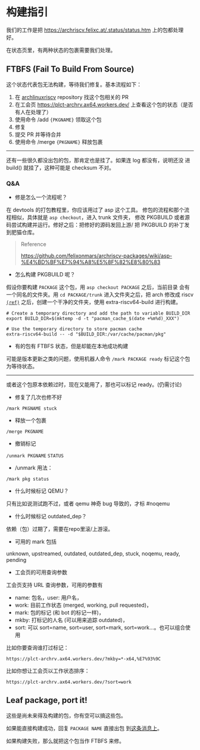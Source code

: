 # 构建指引

我们的工作是把 https://archriscv.felixc.at/.status/status.htm
上的包都处理好。

在状态页里，有两种状态的包裹需要我们处理。

## FTBFS (Fail To Build From Source)

这个状态代表包无法构建，等待我们修复。基本流程如下：

1. 在 [archlinuxriscv](https://github.com/felixonmars/archriscv-packages)
repository 找这个包相关的 PR
2. 在工会页 https://plct-archrv.ax64.workers.dev/
上查看这个包的状态（是否有人在处理了）
3. 使用命令 /add `{PKGNAME}` 领取这个包
4. 修复
5. 提交 PR 并等待合并
6. 使用命令 /merge `{PKGNAME}` 释放包裹

---

还有一些很久都没出包的包，那肯定也是挂了。如果连 log 都没有，说明还没
进 build() 就挂了，这种可能是 checksum 不对。

### Q&A

* 修是怎么一个流程呢？

在 devtools 的打包教程里，你应该用过了 asp 这个工具。
修包的流程和那个流程相似，具体就是 `asp checkout`，进入 trunk 文件夹，
修改 PKGBUILD 或者源码尝试构建并运行。修好之后：把修好的源码发回上游/
把 PKGBUILD 的补丁发到肥猫仓库。

> Reference
>
> https://github.com/felixonmars/archriscv-packages/wiki/asp-%E4%BD%BF%E7%94%A8%E5%8F%82%E8%80%83

* 怎么构建 PKGBUILD 呢？

假设你要构建 `PACKAGE` 这个包，用 `asp checkout PACKAGE` 之后，当前目录
会有一个同名的文件夹。用 `cd PACKAGE/trunk` 进入文件夹之后，把 arch 修改成
riscv [`(ref)`](../record/collection#xx-is-not-available-for-the-riscv64-architecture)
之后，创建一个干净的文件夹，使用 extra-riscv64-build 进行构建。

```console title=console
# Create a temporary directory and add the path to variable BUILD_DIR
export BUILD_DIR=$(mktemp -d -t "pacman_cache_$(date +%m%d)_XXX")

# Use the temporary directory to store pacman cache
extra-riscv64-build -- -d "$BUILD_DIR:/var/cache/pacman/pkg"
```

* 有的包有 FTBFS 状态，但是却能在本地成功构建

可能是版本更新之类的问题，使用机器人命令 `/mark PACKAGE ready`
标记这个包为等待状态。

---

或者这个包原本依赖过时，现在又能用了，那也可以标记 ready。(仍需讨论)

* 修复了几次也修不好

`/mark PKGNAME stuck`

* 释放一个包裹

`/merge PKGNAME`

* 撤销标记

`/unmark PKGNAME` `STATUS`

* /unmark 用法：

`/mark pkg status`

* 什么时候标记 QEMU？

只有比如说测试跑不过，或者 qemu 神奇 bug 导致的，才标 #noqemu

* 什么时候标记 outdated_dep？

依赖（包）过期了，需要在repo里滚/上游滚。

* 可用的 mark 包括

unknown, upstreamed, outdated, outdated_dep, stuck, noqemu, ready, pending

* 工会页的可用查询参数

工会页支持 URL 查询参数，可用的参数有

  * name: 包名，user: 用户名，
  * work: 目前工作状态 (merged, working, pull requested)，
  * mark: 包的标记 (和 bot 的标记一样)，
  * mkby: 打标记的人名 (可以用来追踪 outdated)，
  * sort: 可以 sort=name, sort=user, sort=mark, sort=work...。也可以组合使用

比如你要查询谁打过标记：

```text
https://plct-archrv.ax64.workers.dev/?mkby=*-x64,%E7%93%9C
```

比如你想让工会页以工作状态排序：

```text
https://plct-archrv.ax64.workers.dev/?sort=work
```

## Leaf package, port it!

这些是尚未来得及构建的包，你有空可以搞这些包。

如果能直接构建成功，回复 `PACKAGE NAME` 直接出包
到[这条消息上](https://t.me/c/1525629125/11840)。

如果构建失败，那么就把这个包当作 FTBFS 来修。
